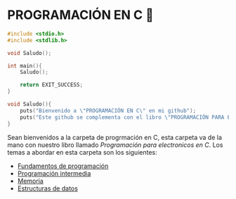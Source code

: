 # PROGRAMACIÓN EN C :croissant:
```C
#include <stdio.h>
#include <stdlib.h>

void Saludo();

int main(){
    Saludo();

    return EXIT_SUCCESS;
}

void Saludo(){
    puts("Bienvenido a \"PROGRAMACIÓN EN C\" en mi github");
    puts("Este github se complementa con el libro \"PROGRAMACIÓN PARA ELECTRONICOS EN C\"");
}
```
Sean bienvenidos a la carpeta de progrmación en C, esta carpeta va de la mano con nuestro libro llamado <i>Programación para electronicos en C</i>. Los
temas a abordar en esta carpeta son los siguientes:
<ul>
    <li><a href="../C/01 - Fundamentos">Fundamentos de programación</a></li>
    <li><a href="../C/02 - Intermedio">Programación intermedia</a></li>
    <li><a href="../C/03 - Memoria">Memoria</a></li>
    <li><a href="../C/04 - Estructuras y bases de datos">Estructuras de datos</a></li>
</ul>